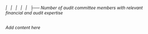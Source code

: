 ###### |   |   |   |   |   ├── Number of audit committee members with relevant financial and audit expertise

*Add content here*